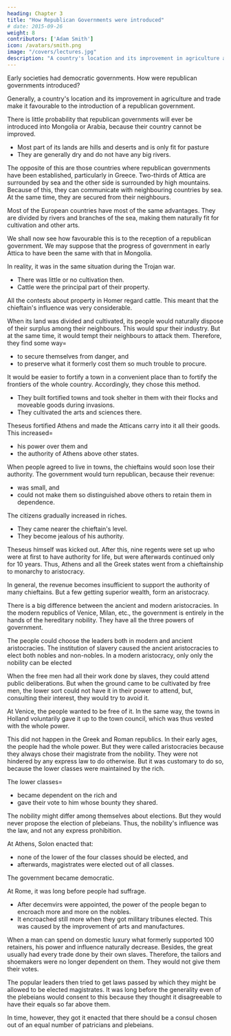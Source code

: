 ```yaml
---
heading: Chapter 3
title: "How Republican Governments were introduced"
# date: 2015-09-26
weight: 8
contributors: ['Adam Smith']
icon: /avatars/smith.png
image: "/covers/lectures.jpg"
description: "A country's location and its improvement in agriculture and trade make it favourable to the introduction of a republican government"
---
```




Early societies had democratic governments. How were republican governments introduced?

Generally, a country's location and its improvement in agriculture and trade make it favourable to the introduction of a republican government.

There is little probability that republican governments will ever be introduced into Mongolia or Arabia, because their country cannot be improved.
- Most part of its lands are hills and deserts and is only fit for pasture
- They are generally dry and do not have any big rivers.

The opposite of this are those countries where republican governments have been established, particularly in Greece. Two-thirds of Attica are surrounded by sea and the other side is surrounded by high mountains. Because of this, they can communicate with neighbouring countries by sea. At the same time, they are secured from their neighbours.

Most of the European countries have most of the same advantages. They are divided by rivers and branches of the sea, making them naturally fit for cultivation and other arts.

We shall now see how favourable this is to the reception of a republican government.
We may suppose that the progress of government in early Attica to have been the same with that in Mongolia.

In reality, it was in the same situation during the Trojan war. 
- There was little or no cultivation then. 
- Cattle were the principal part of their property.

All the contests about property in Homer regard cattle. This meant that the chieftain's influence was very considerable.

When its land was divided and cultivated, its people would naturally dispose of their surplus among their neighbours. This would spur their industry. But at the same time, it would tempt their neighbours to attack them. Therefore, they find some way= 
- to secure themselves from danger, and
- to preserve what it formerly cost them so much trouble to procure.

It would be easier to fortify a town in a convenient place than to fortify the frontiers of the whole country. Accordingly, they chose this method.
- They built fortified towns and took shelter in them with their flocks and moveable goods during invasions.
- They cultivated the arts and sciences there.

Theseus fortified Athens and made the Atticans carry into it all their goods. This increased= 
- his power over them and
- the authority of Athens above other states.

When people agreed to live in towns, the chieftains would soon lose their authority. The government would turn republican, because their revenue:
- was small, and
- could not make them so distinguished above others to retain them in dependence.

The citizens gradually increased in riches.
- They came nearer the chieftain's level.
- They become jealous of his authority.

Theseus himself was kicked out. After this, nine regents were set up who were at first to have authority for life, but were afterwards continued only for 10 years. Thus, Athens and all the Greek states went from a chieftainship to monarchy to aristocracy.

In general, the revenue becomes insufficient to support the authority of many chieftains. But a few getting superior wealth, form an aristocracy.

There is a big difference between the ancient and modern aristocracies. In the modern republics of Venice, Milan, etc., the government is entirely in the hands of the hereditary nobility. They have all the three powers of government.

The people could choose the leaders both in modern and ancient aristocracies. The institution of slavery caused the ancient aristocracies to elect both nobles and non-nobles. In a modern aristocracy, only only the nobility can be elected

When the free men had all their work done by slaves, they could attend public deliberations. But when the ground came to be cultivated by free men, the lower sort could not have it in their power to attend, but, consulting their interest, they would try to avoid it.

At Venice, the people wanted to be free of it. In the same way, the towns in Holland voluntarily gave it up to the town council, which was thus vested with the whole power.

This did not happen in the Greek and Roman republics. In their early ages, the people had the whole power. But they were called aristocracies because they always chose their magistrate from the nobility. They were not hindered by any express law to do otherwise. But it was customary to do so, because the lower classes were maintained by the rich.

The lower classes= 
- became dependent on the rich and
- gave their vote to him whose bounty they shared.

The nobility might differ among themselves about elections. But they would never propose the election of plebeians. Thus, the nobility's influence was the law, and not any express prohibition.
 
At Athens, Solon enacted that:
- none of the lower of the four classes should be elected, and
- afterwards, magistrates were elected out of all classes.

The government became democratic.
 
At Rome, it was long before people had suffrage. 
- After decemvirs were appointed, the power of the people began to encroach more and more on the nobles.
- It encroached still more when they got military tribunes elected. This was caused by the improvement of arts and manufactures.

When a man can spend on domestic luxury what formerly supported 100 retainers, his power and influence naturally decrease. Besides, the great usually had every trade done by their own slaves.  Therefore, the tailors and shoemakers were no longer dependent on them. They would not give them their votes.

The popular leaders then tried to get laws passed by which they might be allowed to be elected magistrates. It was long before the generality even of the plebeians would consent to this because they thought it disagreeable to have their equals so far above them.

In time, however, they got it enacted that there should be a consul chosen out of an equal number of patricians and plebeians.
